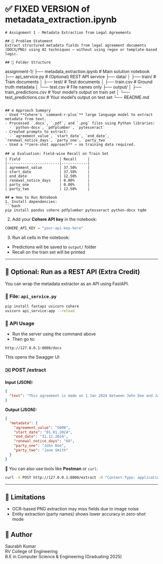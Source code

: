 # ✅ FIXED VERSION of metadata_extraction.ipynb
```
# Assignment 1 - Metadata Extraction from Legal Agreements

## 🧠 Problem Statement
Extract structured metadata fields from legal agreement documents (DOCX/PNG) using AI techniques — without using regex or template-based logic.

## 📁 Folder Structure
```
assignment-1/
├── metadata_extraction.ipynb       # Main solution notebook
├── api_service.py                  # (Optional) REST API service
├── data/
│   ├── train/                      # Train documents
│   ├── test/                       # Test documents
│   ├── train.csv                   # Ground truth metadata
│   └── test.csv                    # File names only
├── output/
│   ├── train_predictions.csv       # Your model’s output on train set
│   └── test_predictions.csv        # Your model’s output on test set
└── README.md
```

## ⚙️ Approach Summary
- Used **Cohere's `command-r-plus`** large language model to extract metadata from text.
- Processed `.docx`, `.pdf`, and `.png` files using Python libraries:
  - `python-docx`, `pdfplumber`, `pytesseract`
- Created prompts to extract:
  - `agreement_value`, `start_date`, `end_date`, `renewal_notice_days`, `party_one`, `party_two`
- Used a **zero-shot approach** — no training data required.

## 📊 Evaluation: Field-wise Recall on Train Set
| Field                  | Recall     |
|------------------------|------------|
| agreement_value        | 37.50%     |
| start_date             | 37.50%     |
| end_date               | 12.50%     |
| renewal_notice_days    | 0.00%      |
| party_one              | 0.00%      |
| party_two              | 12.50%     |

## ▶️ How to Run Notebook
1. Install dependencies:
```bash
pip install pandas cohere pdfplumber pytesseract python-docx tqdm
```

2. Add your **Cohere API key** in the notebook:
```python
COHERE_API_KEY = "your-api-key-here"
```

3. Run all cells in the notebook:
- Predictions will be saved to `output/` folder
- Recall on the train set will be printed

---

## 🔌 Optional: Run as a REST API (Extra Credit)
You can wrap the metadata extractor as an API using FastAPI.

### 📄 File: `api_service.py`
```bash
pip install fastapi uvicorn cohere
uvicorn api_service:app --reload
```

### 🚀 API Usage
- Run the server using the command above
- Then go to:
```
http://127.0.0.1:8000/docs
```
This opens the Swagger UI

### ✉️ POST /extract
**Input (JSON):**
```json
{
  "text": "This agreement is made on 1 Jan 2024 between John Doe and Jane Smith. The rent is $5000. It starts on 01.01.2024 and ends on 31.12.2024. Renewal notice is 60 days."
}
```

**Output (JSON):**
```json
{
  "metadata": {
    "agreement_value": "5000",
    "start_date": "01.01.2024",
    "end_date": "31.12.2024",
    "renewal_notice_days": "60",
    "party_one": "John Doe",
    "party_two": "Jane Smith"
  }
}
```

📍 You can also use tools like **Postman** or `curl`:
```bash
curl -X POST http://127.0.0.1:8000/extract -H "Content-Type: application/json" -d '{"text": "your agreement content here"}'
```

---

## 🚫 Limitations
- OCR-based PNG extraction may miss fields due to image noise
- Entity extraction (party names) shows lower accuracy in zero-shot mode

## 🙌 Author
Saurabh Kumar  
RV College of Engineering  
B.E in Computer Science & Engineering (Graduating 2025)
```